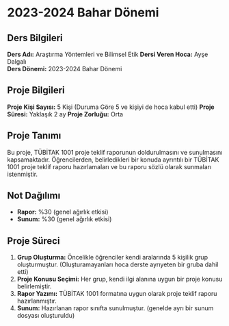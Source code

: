# 2023-2024 Bahar Dönemi

## Ders Bilgileri
**Ders Adı:** Araştırma Yöntemleri ve Bilimsel Etik
**Dersi Veren Hoca:** Ayşe Dalgalı  
**Ders Dönemi:** 2023-2024 Bahar Dönemi  

## Proje Bilgileri
**Proje Kişi Sayısı:** 5 Kişi (Duruma Göre 5 ve kişiyi de hoca kabul etti)
**Proje Süresi:** Yaklaşık 2 ay
**Proje Zorluğu:** Orta 

## Proje Tanımı
Bu proje, TÜBİTAK 1001 proje teklif raporunun doldurulmasını ve sunulmasını kapsamaktadır. Öğrencilerden, belirledikleri bir konuda ayrıntılı bir TÜBİTAK 1001 proje teklif raporu hazırlamaları ve bu raporu sözlü olarak sunmaları istenmiştir.


## Not Dağılımı
* **Rapor:** %30 (genel ağırlık etkisi)
* **Sunum:** %30 (genel ağırlık etkisi)

## Proje Süreci
1. **Grup Oluşturma:** Öncelikle öğrenciler kendi aralarında 5 kişilik grup oluşturmuştur. (Oluşturamayanları hoca derste ayrıyeten bir gruba dahil etti)
1. **Proje Konusu Seçimi:** Her grup, kendi ilgi alanına uygun bir proje konusu belirlemiştir.
1. **Rapor Yazımı:** TÜBİTAK 1001 formatına uygun olarak proje teklif raporu hazırlanmıştır.
1. **Sunum:** Hazırlanan rapor sınıfta sunulmuştur. (genelde ayrı bir sunum dosyası oluşturuldu)
